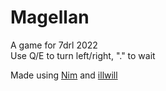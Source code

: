 # Magellan
A game for 7drl 2022<br/>
Use Q/E to turn left/right, "." to wait

Made using [Nim](https://nim-lang.org/) and [illwill](https://github.com/johnnovak/illwill)

